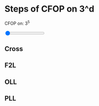 # Steps of CFOP on 3^d


<p>CFOP on: 3<sup><span id="sliderDisplay">5</span></sup></p>
<input type="range" min="3" max="10" value="3" class="slider" id="myRange">


## Cross

<p id="cross_text"></p> 

## F2L

<p id="f2l_text"></p> 

## OLL

<p id="oll_text"></p> 

## PLL

<p id="pll_text"></p> 


<script>
    var slider = document.getElementById("myRange");
    var output = document.getElementById("sliderDisplay");
    output.innerHTML = slider.value;
    // updates the text above the slider when you slide the slider by sliding it in the slidy way that you can slide a slider
    slider.oninput = function() {
        output.innerHTML = this.value;
        myFunction(this.value);
    }


    function myFunction(dim) {
        // array of piece types
        const pieces = [
            [1],
            [1,2],
            [1,4,4],
            [1,6,12,8],
            [1,8,24,32,16],
            [1,10,40,80,80,32],
            [1,12,60,160,240,192,64],
            [1,14,84,280,560,672,448,128],
            [1,16,112,448,1120,1792,1792,1024,256],
            [1,18,144,672,2016,4032,5376,4608,2304,512],
            [1,20,180,960,3360,8064,13440,15360,11520,5120,1024]
        ];

        total_cubies = (3**dim)-1;
        total_pieces = (3**dim)-1 - ((pieces[dim][1])-2);

        // cross text
        cross_text = "Solve all " + ((pieces[dim][1])-2) + " of the 2c pieces around one of the centers.";
        document.getElementById("cross_text").innerHTML = cross_text;

        // F2L text
        f2l_text = dim + "-dimensional F2L consists of " + (dim-2) + " type" + (dim-2>1?`s`:``)+" of pair"+ (dim-2>1?`s`:``)+":<br>";
        for(var i = 1; i<(dim+1); i++) {
            if (i<3) continue;
            if (i==dim) { // the last pair with nc pieces and n-1c pieces
                f2l_text = f2l_text + ((pieces[dim][i])/2) + " F2L-"+dim+String.fromCharCode('a'.charCodeAt() + i-3)+" pairs (" + dim + "c & " + (dim-1) +"c pieces)<br>";
                break;
            } 
            f2l_text = f2l_text + ((pieces[dim][i]-pieces[dim-1][i])/2) + " F2L-"+dim+String.fromCharCode('a'.charCodeAt() + i-3)+" pairs (" + (i) + "c & " + (i-1) +"c pieces)<br>"; 
        }
        document.getElementById("f2l_text").innerHTML = f2l_text;

        //OLL text

        oll_text = "Orient the remaining " + ((3**(dim-1))-1) + " pieces on the Last Layer:<br>";
        for(var o = 1; o<dim; o++) {
            oll_text = oll_text + pieces[dim-1][o] + " " + (o+1) + "c pieces<br>";
        }
        document.getElementById("oll_text").innerHTML = oll_text;

        //PLL text

        pll_text = "First, permute the " + ((pieces[dim][1])-2) + " 2c pieces using EPLL algorithms.<br>";
        if (dim==3) {
            pll_text = pll_text + "Next, use the correct algorithm from the PLL algset (21 algs) to solve the rest of the puzzle."
        } else {
            pll_text = pll_text + "Next, use RKT to permute the rest of the puzzle like a " + (dim-1) + "-dimensional cube.";
        }
        document.getElementById("pll_text").innerHTML = pll_text;

        

        // temporary OLL and PLL text
        // message_text += "OLL-" + dim + "<br>";
        // message_text += "PLL-" + dim + "<br>";

    }

myFunction(3);
</script>